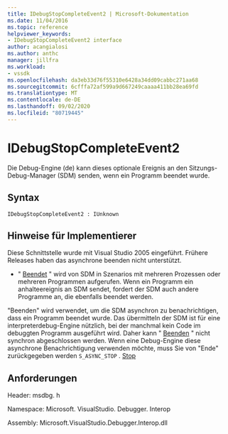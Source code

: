 ```yaml
---
title: IDebugStopCompleteEvent2 | Microsoft-Dokumentation
ms.date: 11/04/2016
ms.topic: reference
helpviewer_keywords:
- IDebugStopCompleteEvent2 interface
author: acangialosi
ms.author: anthc
manager: jillfra
ms.workload:
- vssdk
ms.openlocfilehash: da3eb33d76f55310e6428a34dd09cabbc271aa68
ms.sourcegitcommit: 6cfffa72af599a9d667249caaaa411bb28ea69fd
ms.translationtype: MT
ms.contentlocale: de-DE
ms.lasthandoff: 09/02/2020
ms.locfileid: "80719445"
---
```

# <a name="idebugstopcompleteevent2"></a>IDebugStopCompleteEvent2

Die Debug-Engine (de) kann dieses optionale Ereignis an den Sitzungs-Debug-Manager (SDM) senden, wenn ein Programm beendet wurde.

## <a name="syntax"></a>Syntax

```
IDebugStopCompleteEvent2 : IUnknown
```

## <a name="notes-for-implementers"></a>Hinweise für Implementierer

Diese Schnittstelle wurde mit Visual Studio 2005 eingeführt. Frühere Releases haben das asynchrone beenden nicht unterstützt.

- " [Beendet](../../../extensibility/debugger/reference/idebugengineprogram2-stop.md) " wird von SDM in Szenarios mit mehreren Prozessen oder mehreren Programmen aufgerufen. Wenn ein Programm ein anhalteereignis an SDM sendet, fordert der SDM auch andere Programme an, die ebenfalls beendet werden.

"Beenden" wird verwendet, um die SDM asynchron zu benachrichtigen, dass ein Programm beendet wurde. Das übermitteln der SDM ist für eine interpreterdebug-Engine nützlich, bei der manchmal kein Code im debuggten Programm ausgeführt wird. Daher kann " [Beenden](../../../extensibility/debugger/reference/idebugengineprogram2-stop.md) " nicht synchron abgeschlossen werden. Wenn eine Debug-Engine diese asynchrone Benachrichtigung verwenden möchte, muss Sie von "Ende" zurückgegeben werden `S_ASYNC_STOP` . [Stop](../../../extensibility/debugger/reference/idebugengineprogram2-stop.md)

## <a name="requirements"></a>Anforderungen

Header: msdbg. h

Namespace: Microsoft. VisualStudio. Debugger. Interop

Assembly: Microsoft.VisualStudio.Debugger.Interop.dll
